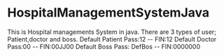 # HospitalManagementSystemJava
This is Hospital managements System in java. There are 3 types of user; Patient,doctor and boss. 
Default Patient Pass:12 -- FIN:12
Default Doctor Pass:00 -- FIN:00JJ00
Default Boss Pass: DefBos -- FIN:0000000
